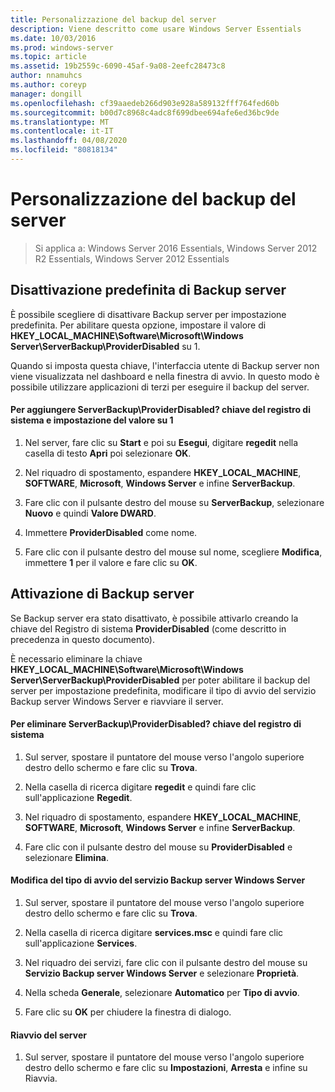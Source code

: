 ```yaml
---
title: Personalizzazione del backup del server
description: Viene descritto come usare Windows Server Essentials
ms.date: 10/03/2016
ms.prod: windows-server
ms.topic: article
ms.assetid: 19b2559c-6090-45af-9a08-2eefc28473c8
author: nnamuhcs
ms.author: coreyp
manager: dongill
ms.openlocfilehash: cf39aaedeb266d903e928a589132fff764fed60b
ms.sourcegitcommit: b00d7c8968c4adc8f699dbee694afe6ed36bc9de
ms.translationtype: MT
ms.contentlocale: it-IT
ms.lasthandoff: 04/08/2020
ms.locfileid: "80818134"
---
```

# <a name="customize-server-backup"></a>Personalizzazione del backup del server

>Si applica a: Windows Server 2016 Essentials, Windows Server 2012 R2 Essentials, Windows Server 2012 Essentials

## <a name="turn-off-server-backup-by-default"></a>Disattivazione predefinita di Backup server  
 È possibile scegliere di disattivare Backup server per impostazione predefinita. Per abilitare questa opzione, impostare il valore di **HKEY_LOCAL_MACHINE\Software\Microsoft\Windows Server\ServerBackup\ProviderDisabled** su 1.  
  
 Quando si imposta questa chiave, l'interfaccia utente di Backup server non viene visualizzata nel dashboard e nella finestra di avvio. In questo modo è possibile utilizzare applicazioni di terzi per eseguire il backup del server.  
  
#### <a name="to-add-serverbackupproviderdisabled-registry-key-and-set-the-value-to-1"></a>Per aggiungere ServerBackup\ProviderDisabled? chiave del registro di sistema e impostazione del valore su 1  
  
1.  Nel server, fare clic su **Start** e poi su **Esegui**, digitare **regedit** nella casella di testo **Apri** poi selezionare **OK**.  
  
2.  Nel riquadro di spostamento, espandere **HKEY_LOCAL_MACHINE**, **SOFTWARE**, **Microsoft**, **Windows Server** e infine **ServerBackup**.  
  
3.  Fare clic con il pulsante destro del mouse su **ServerBackup**, selezionare **Nuovo** e quindi **Valore DWARD**.  
  
4.  Immettere **ProviderDisabled** come nome.  
  
5.  Fare clic con il pulsante destro del mouse sul nome, scegliere **Modifica**, immettere **1** per il valore e fare clic su **OK**.  
  
## <a name="turn-on-server-backup"></a>Attivazione di Backup server  
 Se Backup server era stato disattivato, è possibile attivarlo creando la chiave del Registro di sistema **ProviderDisabled** (come descritto in precedenza in questo documento).  
  
 È necessario eliminare la chiave **HKEY_LOCAL_MACHINE\Software\Microsoft\Windows Server\ServerBackup\ProviderDisabled** per poter abilitare il backup del server per impostazione predefinita, modificare il tipo di avvio del servizio Backup server Windows Server e riavviare il server.  
  
#### <a name="to-delete-serverbackupproviderdisabled-registry-key"></a>Per eliminare ServerBackup\ProviderDisabled? chiave del registro di sistema  
  
1.  Sul server, spostare il puntatore del mouse verso l'angolo superiore destro dello schermo e fare clic su **Trova**.  
  
2.  Nella casella di ricerca digitare **regedit** e quindi fare clic sull'applicazione **Regedit**.  
  
3.  Nel riquadro di spostamento, espandere **HKEY_LOCAL_MACHINE**, **SOFTWARE**, **Microsoft**, **Windows Server** e infine **ServerBackup**.  
  
4.  Fare clic con il pulsante destro del mouse su **ProviderDisabled** e selezionare **Elimina**.  
  
#### <a name="change-the-start-type-of-windows-server-server-backup-service"></a>Modifica del tipo di avvio del servizio Backup server Windows Server  
  
1.  Sul server, spostare il puntatore del mouse verso l'angolo superiore destro dello schermo e fare clic su **Trova**.  
  
2.  Nella casella di ricerca digitare **services.msc** e quindi fare clic sull'applicazione **Services**.  
  
3.  Nel riquadro dei servizi, fare clic con il pulsante destro del mouse su **Servizio Backup server Windows Server** e selezionare **Proprietà**.  
  
4.  Nella scheda **Generale**, selezionare **Automatico** per **Tipo di avvio**.  
  
5.  Fare clic su **OK** per chiudere la finestra di dialogo.  
  
#### <a name="restart-the-server"></a>Riavvio del server  
  
1.  Sul server, spostare il puntatore del mouse verso l'angolo superiore destro dello schermo e fare clic su **Impostazioni**, **Arresta** e infine su Riavvia.